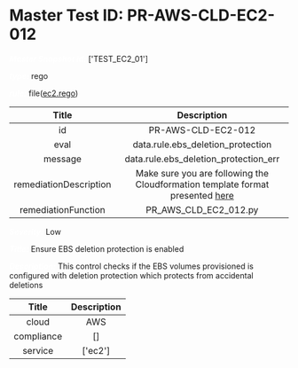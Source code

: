 



# Master Test ID: PR-AWS-CLD-EC2-012


***<font color="white">Master Snapshot Id:</font>*** ['TEST_EC2_01']

***<font color="white">type:</font>*** rego

***<font color="white">rule:</font>*** file([ec2.rego])  
  
  
  
  

|Title|Description|
| :---: | :---: |
|id|PR-AWS-CLD-EC2-012|
|eval|data.rule.ebs_deletion_protection|
|message|data.rule.ebs_deletion_protection_err|
|remediationDescription|Make sure you are following the Cloudformation template format presented <a href='https://docs.aws.amazon.com/cli/latest/reference/ec2/describe-volumes.html' target='_blank'>here</a>|
|remediationFunction|PR_AWS_CLD_EC2_012.py|


***<font color="white">Severity:</font>*** Low

***<font color="white">Title:</font>*** Ensure EBS deletion protection is enabled

***<font color="white">Description:</font>*** This control checks if the EBS volumes provisioned is configured with deletion protection which protects from accidental deletions  
  
  

|Title|Description|
| :---: | :---: |
|cloud|AWS|
|compliance|[]|
|service|['ec2']|



[ec2.rego]: https://github.com/prancer-io/prancer-compliance-test/tree/master/aws/cloud/ec2.rego
